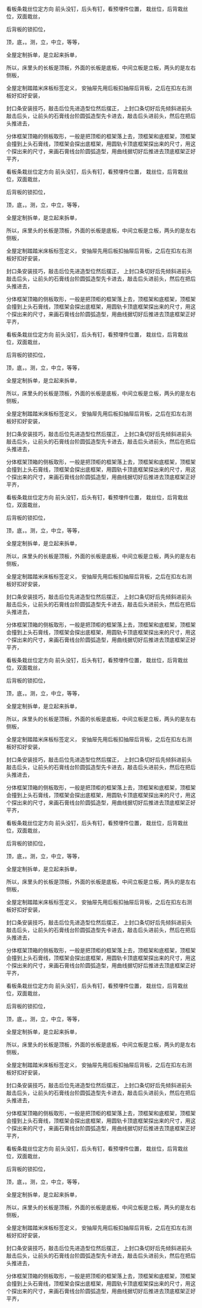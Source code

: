看板条栽丝位定方向
前头没钉，后头有钉，看预埋件位置，
栽丝位，后背栽丝位，双面栽丝，

后背板的锁扣位，

顶，底，。测，立，中立，等等，

全屋定制拆单，是立起来拆单，

所以，床里头的长板是顶板，外面的长板是底板，中间立板是立板，两头的是左右侧板，

全屋定制踏踏米床板标签定义，
安抽屉先用后板扣抽屉后背板，之后在扣左右测板好扣好安装，

封口条安装技巧，敲击后位先进造型位然后摆正，
上封口条切好后先倾斜进前头敲击后头，让前头的石膏线台阶圆弧造型先卡进去，敲击后头进前头，然后在把后头推进去，

分体框架顶箱的侧板取形，一般是把顶柜的框架落上去，顶框架和底框架，顶框架会撞到上头石膏线，顶框架会探出底框架，用圆轨卡顶底框架探出来的尺寸，用这个探出来的尺寸，来画石膏线台阶圆弧造型，用曲线据切好后推进去顶底框架正好平齐，





看板条栽丝位定方向
前头没钉，后头有钉，看预埋件位置，
栽丝位，后背栽丝位，双面栽丝，

后背板的锁扣位，

顶，底，。测，立，中立，等等，

全屋定制拆单，是立起来拆单，

所以，床里头的长板是顶板，外面的长板是底板，中间立板是立板，两头的是左右侧板，

全屋定制踏踏米床板标签定义，
安抽屉先用后板扣抽屉后背板，之后在扣左右测板好扣好安装，

封口条安装技巧，敲击后位先进造型位然后摆正，
上封口条切好后先倾斜进前头敲击后头，让前头的石膏线台阶圆弧造型先卡进去，敲击后头进前头，然后在把后头推进去，

分体框架顶箱的侧板取形，一般是把顶柜的框架落上去，顶框架和底框架，顶框架会撞到上头石膏线，顶框架会探出底框架，用圆轨卡顶底框架探出来的尺寸，用这个探出来的尺寸，来画石膏线台阶圆弧造型，用曲线据切好后推进去顶底框架正好平齐，








看板条栽丝位定方向
前头没钉，后头有钉，看预埋件位置，
栽丝位，后背栽丝位，双面栽丝，

后背板的锁扣位，

顶，底，。测，立，中立，等等，

全屋定制拆单，是立起来拆单，

所以，床里头的长板是顶板，外面的长板是底板，中间立板是立板，两头的是左右侧板，

全屋定制踏踏米床板标签定义，
安抽屉先用后板扣抽屉后背板，之后在扣左右测板好扣好安装，

封口条安装技巧，敲击后位先进造型位然后摆正，
上封口条切好后先倾斜进前头敲击后头，让前头的石膏线台阶圆弧造型先卡进去，敲击后头进前头，然后在把后头推进去，

分体框架顶箱的侧板取形，一般是把顶柜的框架落上去，顶框架和底框架，顶框架会撞到上头石膏线，顶框架会探出底框架，用圆轨卡顶底框架探出来的尺寸，用这个探出来的尺寸，来画石膏线台阶圆弧造型，用曲线据切好后推进去顶底框架正好平齐，





看板条栽丝位定方向
前头没钉，后头有钉，看预埋件位置，
栽丝位，后背栽丝位，双面栽丝，

后背板的锁扣位，

顶，底，。测，立，中立，等等，

全屋定制拆单，是立起来拆单，

所以，床里头的长板是顶板，外面的长板是底板，中间立板是立板，两头的是左右侧板，

全屋定制踏踏米床板标签定义，
安抽屉先用后板扣抽屉后背板，之后在扣左右测板好扣好安装，

封口条安装技巧，敲击后位先进造型位然后摆正，
上封口条切好后先倾斜进前头敲击后头，让前头的石膏线台阶圆弧造型先卡进去，敲击后头进前头，然后在把后头推进去，

分体框架顶箱的侧板取形，一般是把顶柜的框架落上去，顶框架和底框架，顶框架会撞到上头石膏线，顶框架会探出底框架，用圆轨卡顶底框架探出来的尺寸，用这个探出来的尺寸，来画石膏线台阶圆弧造型，用曲线据切好后推进去顶底框架正好平齐，


















看板条栽丝位定方向
前头没钉，后头有钉，看预埋件位置，
栽丝位，后背栽丝位，双面栽丝，

后背板的锁扣位，

顶，底，。测，立，中立，等等，

全屋定制拆单，是立起来拆单，

所以，床里头的长板是顶板，外面的长板是底板，中间立板是立板，两头的是左右侧板，

全屋定制踏踏米床板标签定义，
安抽屉先用后板扣抽屉后背板，之后在扣左右测板好扣好安装，

封口条安装技巧，敲击后位先进造型位然后摆正，
上封口条切好后先倾斜进前头敲击后头，让前头的石膏线台阶圆弧造型先卡进去，敲击后头进前头，然后在把后头推进去，

分体框架顶箱的侧板取形，一般是把顶柜的框架落上去，顶框架和底框架，顶框架会撞到上头石膏线，顶框架会探出底框架，用圆轨卡顶底框架探出来的尺寸，用这个探出来的尺寸，来画石膏线台阶圆弧造型，用曲线据切好后推进去顶底框架正好平齐，





看板条栽丝位定方向
前头没钉，后头有钉，看预埋件位置，
栽丝位，后背栽丝位，双面栽丝，

后背板的锁扣位，

顶，底，。测，立，中立，等等，

全屋定制拆单，是立起来拆单，

所以，床里头的长板是顶板，外面的长板是底板，中间立板是立板，两头的是左右侧板，

全屋定制踏踏米床板标签定义，
安抽屉先用后板扣抽屉后背板，之后在扣左右测板好扣好安装，

封口条安装技巧，敲击后位先进造型位然后摆正，
上封口条切好后先倾斜进前头敲击后头，让前头的石膏线台阶圆弧造型先卡进去，敲击后头进前头，然后在把后头推进去，

分体框架顶箱的侧板取形，一般是把顶柜的框架落上去，顶框架和底框架，顶框架会撞到上头石膏线，顶框架会探出底框架，用圆轨卡顶底框架探出来的尺寸，用这个探出来的尺寸，来画石膏线台阶圆弧造型，用曲线据切好后推进去顶底框架正好平齐，








看板条栽丝位定方向
前头没钉，后头有钉，看预埋件位置，
栽丝位，后背栽丝位，双面栽丝，

后背板的锁扣位，

顶，底，。测，立，中立，等等，

全屋定制拆单，是立起来拆单，

所以，床里头的长板是顶板，外面的长板是底板，中间立板是立板，两头的是左右侧板，

全屋定制踏踏米床板标签定义，
安抽屉先用后板扣抽屉后背板，之后在扣左右测板好扣好安装，

封口条安装技巧，敲击后位先进造型位然后摆正，
上封口条切好后先倾斜进前头敲击后头，让前头的石膏线台阶圆弧造型先卡进去，敲击后头进前头，然后在把后头推进去，

分体框架顶箱的侧板取形，一般是把顶柜的框架落上去，顶框架和底框架，顶框架会撞到上头石膏线，顶框架会探出底框架，用圆轨卡顶底框架探出来的尺寸，用这个探出来的尺寸，来画石膏线台阶圆弧造型，用曲线据切好后推进去顶底框架正好平齐，





看板条栽丝位定方向
前头没钉，后头有钉，看预埋件位置，
栽丝位，后背栽丝位，双面栽丝，

后背板的锁扣位，

顶，底，。测，立，中立，等等，

全屋定制拆单，是立起来拆单，

所以，床里头的长板是顶板，外面的长板是底板，中间立板是立板，两头的是左右侧板，

全屋定制踏踏米床板标签定义，
安抽屉先用后板扣抽屉后背板，之后在扣左右测板好扣好安装，

封口条安装技巧，敲击后位先进造型位然后摆正，
上封口条切好后先倾斜进前头敲击后头，让前头的石膏线台阶圆弧造型先卡进去，敲击后头进前头，然后在把后头推进去，

分体框架顶箱的侧板取形，一般是把顶柜的框架落上去，顶框架和底框架，顶框架会撞到上头石膏线，顶框架会探出底框架，用圆轨卡顶底框架探出来的尺寸，用这个探出来的尺寸，来画石膏线台阶圆弧造型，用曲线据切好后推进去顶底框架正好平齐，


































































